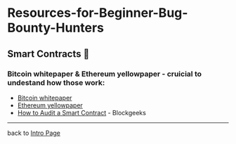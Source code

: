 # Resources-for-Beginner-Bug-Bounty-Hunters

## Smart Contracts 📜

### Bitcoin whitepaper & Ethereum yellowpaper - cruicial to undestand how those work:
- [Bitcoin whitepaper](https://bitcoin.org/bitcoin.pdf)
- [Ethereum yellowpaper](https://ethereum.github.io/yellowpaper/paper.pdf)
- [How to Audit a Smart Contract](https://blockgeeks.com/guides/audit-smart-contract/) - Blockgeeks
---
back to [Intro Page](/README.md)
